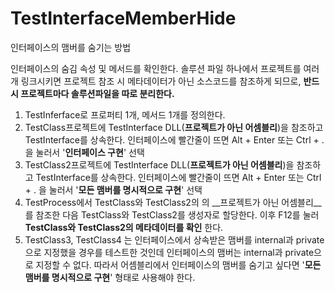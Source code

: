 # TestInterfaceMemberHide
인터페이스의 맴버를 숨기는 방법

인터페이스의 숨김 속성 및 메서드를 확인한다.
솔루션 파일 하나에서 프로젝트를 여러개 링크시키면 프로젝트 참조 시 메타데이터가 아닌 소스코드를 참조하게 되므로, __반드시 프로젝트마다 솔루션파일을 따로 분리한다.__

1. TestInferface로 프로퍼티 1개, 메서드 1개를 정의한다.
2. TestClass프로젝트에 TestInterface DLL(__프로젝트가 아닌 어셈블리__)을 참조하고 TestInterface를 상속한다.
인터페이스에 빨간줄이 뜨면 Alt + Enter 또는 Ctrl + . 을 눌러서 '__인터페이스 구현__' 선택
3. TestClass2프로젝트에 TestInterface DLL(__프로젝트가 아닌 어셈블리__)을 참조하고 TestInterface를 상속한다.
인터페이스에 빨간줄이 뜨면 Alt + Enter 또는 Ctrl + . 을 눌러서 '__모든 맴버를 명시적으로 구현__' 선택
4. TestProcess에서 TestClass와 TestClass2의 의 __프로젝트가 아닌 어셈블리__를 참조한 다음 TestClass와 TestClass2를 생성자로 할당한다.
이후 F12를 눌러 __TestClass와 TestClass2의 메타데이터를 확인__ 한다.
5. TestClass3, TestClass4 는 인터페이스에서 상속받은 맴버를 internal과 private으로 지정했을 경우를 테스트한 것인데 인터페이스의 맴버는 internal과 private으로 지정할 수 없다.
따라서 어셈블리에서 인터페이스의 맴버를 숨기고 싶다면 '__모든 맴버를 명시적으로 구현__' 형태로 사용해야 한다.
